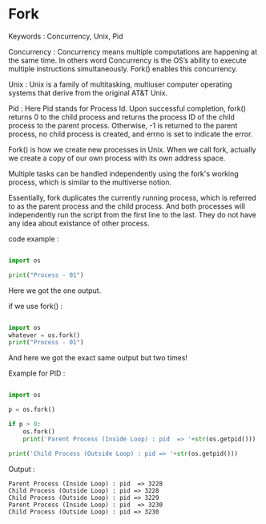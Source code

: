 # Fork

<p> Keywords : Concurrency, Unix, Pid </p>

Concurrency : Concurrency means multiple computations are happening at the same time. In others word Concurrency is the OS’s ability to execute multiple instructions simultaneously. Fork() enables this concurrency.

Unix : Unix is a family of multitasking, multiuser computer operating systems that derive from the original AT&T Unix.

Pid : Here Pid stands for Process Id. Upon successful completion, fork() returns 0 to the child process and returns the process ID of the child process to the parent process. Otherwise, -1 is returned to the parent process, no child process is created, and errno is set to indicate the error.

Fork() is how we create new processes in Unix. When we call fork, actually we create a copy of our own process with its own address space.

Multiple tasks can be handled independently using the fork's working process, which is similar to the multiverse notion. 

Essentially, fork duplicates the currently running process, which is referred to as the parent process and the child process. And both processes will independently run the script from the first line to the last. They do not have any idea about existance of other process.


code example : 

```python

import os

print("Process - 01")

```
Here we got the one output.

if we use fork() :

```python

import os 
whatever = os.fork()
print("Process - 01")

```

And here we got the exact same output but two times!

Example for PID :

```python 

import os

p = os.fork()

if p > 0:
    os.fork()
    print('Parent Process (Inside Loop) : pid  => '+str(os.getpid()))

print('Child Process (Outside Loop) : pid => '+str(os.getpid()))

```

Output :

```
Parent Process (Inside Loop) : pid  => 3228
Child Process (Outside Loop) : pid => 3228
Child Process (Outside Loop) : pid => 3229
Parent Process (Inside Loop) : pid  => 3230
Child Process (Outside Loop) : pid => 3230

```